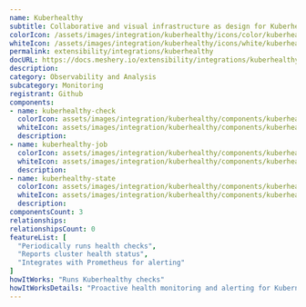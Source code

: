 ```yaml
---
name: Kuberhealthy
subtitle: Collaborative and visual infrastructure as design for Kuberhealthy
colorIcon: /assets/images/integration/kuberhealthy/icons/color/kuberhealthy-color.svg
whiteIcon: /assets/images/integration/kuberhealthy/icons/white/kuberhealthy-white.svg
permalink: extensibility/integrations/kuberhealthy
docURL: https://docs.meshery.io/extensibility/integrations/kuberhealthy
description: 
category: Observability and Analysis
subcategory: Monitoring
registrant: Github
components: 
- name: kuberhealthy-check
  colorIcon: assets/images/integration/kuberhealthy/components/kuberhealthy-check/icons/color/kuberhealthy-check-color.svg
  whiteIcon: assets/images/integration/kuberhealthy/components/kuberhealthy-check/icons/white/kuberhealthy-check-white.svg
  description: 
- name: kuberhealthy-job
  colorIcon: assets/images/integration/kuberhealthy/components/kuberhealthy-job/icons/color/kuberhealthy-job-color.svg
  whiteIcon: assets/images/integration/kuberhealthy/components/kuberhealthy-job/icons/white/kuberhealthy-job-white.svg
  description: 
- name: kuberhealthy-state
  colorIcon: assets/images/integration/kuberhealthy/components/kuberhealthy-state/icons/color/kuberhealthy-state-color.svg
  whiteIcon: assets/images/integration/kuberhealthy/components/kuberhealthy-state/icons/white/kuberhealthy-state-white.svg
  description: 
componentsCount: 3
relationships: 
relationshipsCount: 0
featureList: [
  "Periodically runs health checks",
  "Reports cluster health status",
  "Integrates with Prometheus for alerting"
]
howItWorks: "Runs Kuberhealthy checks"
howItWorksDetails: "Proactive health monitoring and alerting for Kubernetes clusters"
---
```

